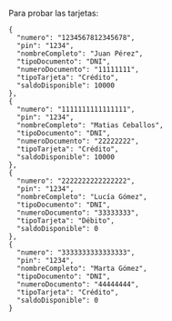 Para probar las tarjetas:

    {
      "numero": "1234567812345678",
      "pin": "1234",
      "nombreCompleto": "Juan Pérez",
      "tipoDocumento": "DNI",
      "numeroDocumento": "11111111",
      "tipoTarjeta": "Crédito",
      "saldoDisponible": 10000
    },
    {
      "numero": "1111111111111111",
      "pin": "1234",
      "nombreCompleto": "Matias Ceballos",
      "tipoDocumento": "DNI",
      "numeroDocumento": "22222222",
      "tipoTarjeta": "Crédito",
      "saldoDisponible": 10000
    },
    {
      "numero": "2222222222222222",
      "pin": "1234",
      "nombreCompleto": "Lucía Gómez",
      "tipoDocumento": "DNI",
      "numeroDocumento": "33333333",
      "tipoTarjeta": "Débito",
      "saldoDisponible": 0
    },
    {
      "numero": "3333333333333333",
      "pin": "1234",
      "nombreCompleto": "Marta Gómez",
      "tipoDocumento": "DNI",
      "numeroDocumento": "44444444",
      "tipoTarjeta": "Crédito",
      "saldoDisponible": 0
    }
